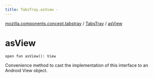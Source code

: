 ```yaml
---
title: TabsTray.asView - 
---
```


[mozilla.components.concept.tabstray](../index.html) / [TabsTray](index.html) / [asView](./as-view.html)

# asView

`open fun asView(): View`

Convenience method to cast the implementation of this interface to an Android View object.

